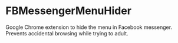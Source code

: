 # FBMessengerMenuHider
Google Chrome extension to hide the menu in Facebook messenger. Prevents accidental browsing while trying to adult.
